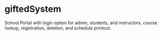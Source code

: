 # giftedSystem
School Portal with login option for admin, students, and instructors.
course lookup, registration, deletion, and schedule printout.
